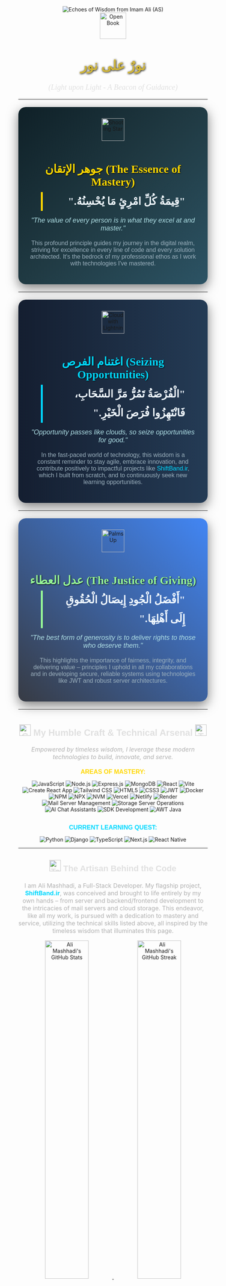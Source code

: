 <div align="center">
  <!-- Animated Title Focusing on Wisdom -->
  <img src="https://readme-typing-svg.demolab.com?font=Amiri&weight=700&size=40&duration=5000&pause=2000&color=FFD700,B0E0E6¢er=true&vCenter=true&width=800&lines=In+the+Light+of+Eternal+Wisdom;Echoes+from+Imam+Ali+(AS);Guidance+for+Life+&+Craft" alt="Echoes of Wisdom from Imam Ali (AS)" />

  <br/>
  <img src="https://raw.githubusercontent.com/Tarikul-Islam-Anik/Animated-Fluent-Emojis/master/Emojis/Objects/Open%20Book.png" alt="Open Book" width="70" height="70"/>
  <h1 style="font-family: 'Scheherazade New', serif; font-size: 36px; color: #CFB53B; text-shadow: 1px 1px 5px #000000;">
    نورٌ على نور
  </h1>
  <p style="font-family: 'Lalezar', cursive; font-size: 20px; color: #E0E0E0;"><em>(Light upon Light - A Beacon of Guidance)</em></p>
</div>

---

<!-- Section 1: The Core Wisdom - Value of Skill -->
<div style="background: linear-gradient(135deg, #0F2027 0%, #203A43 50%, #2C5364 100%); padding: 30px; margin: 20px auto; border-radius: 20px; box-shadow: 0 10px 30px rgba(0,0,0,0.5); max-width: 850px; text-align: center;">
  <img src="https://raw.githubusercontent.com/Tarikul-Islam-Anik/Animated-Fluent-Emojis/master/Emojis/Travel%20and%20places/Shooting%20Star.png" alt="Shooting Star" width="60" height="60" style="margin-bottom: 15px;"/>
  <h2 style="font-family: 'Amiri', serif; font-size: 30px; color: #FFD700; margin-bottom: 10px; text-shadow: 1px 1px 3px #000;">
    جوهر الإتقان (The Essence of Mastery)
  </h2>
  <blockquote style="font-family: 'Lateef', cursive; font-size: 28px; color: #F0F8FF; line-height: 1.8; border-left: 5px solid #FFD700; padding-left: 20px; margin: 0 30px; text-align: right; direction: rtl;">
    <strong>"قِيمَةُ كُلِّ امْرِئٍ مَا يُحْسِنُهُ."</strong>
  </blockquote>
  <p style="font-family: 'Arial', sans-serif; font-size: 18px; color: #B0E0E6; margin-top: 15px; font-style: italic;">
    "The value of every person is in what they excel at and master."
  </p>
  <p style="font-family: 'Arial', sans-serif; font-size: 16px; color: #9DB2BF; margin-top: 20px;">
    This profound principle guides my journey in the digital realm, striving for excellence in every line of code and every solution architected. It's the bedrock of my professional ethos as I work with technologies I've mastered.
  </p>
</div>

---

<!-- Section 2: Wisdom on Opportunity -->
<div style="background: linear-gradient(to right, #141e30, #243b55); padding: 30px; margin: 20px auto; border-radius: 20px; box-shadow: 0 10px 30px rgba(0,0,0,0.5); max-width: 850px; text-align: center;">
  <img src="https://raw.githubusercontent.com/Tarikul-Islam-Anik/Animated-Fluent-Emojis/master/Emojis/Travel%20and%20places/Cloud%20with%20Lightning%20and%20Rain.png" alt="Cloud with Lightning" width="60" height="60" style="margin-bottom: 15px;"/>
  <h2 style="font-family: 'Amiri', serif; font-size: 30px; color: #00D8FF; margin-bottom: 10px; text-shadow: 1px 1px 3px #000;">
    اغتنام الفرص (Seizing Opportunities)
  </h2>
  <blockquote style="font-family: 'Lateef', cursive; font-size: 28px; color: #F0F8FF; line-height: 1.8; border-left: 5px solid #00D8FF; padding-left: 20px; margin: 0 30px; text-align: right; direction: rtl;">
    <strong>"الْفُرْصَةُ تَمُرُّ مَرَّ السَّحَابِ، فَانْتَهِزُوا فُرَصَ الْخَيْرِ."</strong>
  </blockquote>
  <p style="font-family: 'Arial', sans-serif; font-size: 18px; color: #B0E0E6; margin-top: 15px; font-style: italic;">
    "Opportunity passes like clouds, so seize opportunities for good."
  </p>
  <p style="font-family: 'Arial', sans-serif; font-size: 16px; color: #9DB2BF; margin-top: 20px;">
    In the fast-paced world of technology, this wisdom is a constant reminder to stay agile, embrace innovation, and contribute positively to impactful projects like <a href="https://shiftband.ir" style="color: #00D8FF; text-decoration: none;">ShiftBand.ir</a>, which I built from scratch, and to continuously seek new learning opportunities.
  </p>
</div>

---

<!-- Section 3: Wisdom on Generosity & Rights -->
<div style="background: linear-gradient(45deg, #373B44, #4286f4); padding: 30px; margin: 20px auto; border-radius: 20px; box-shadow: 0 10px 30px rgba(0,0,0,0.5); max-width: 850px; text-align: center;">
  <img src="https://raw.githubusercontent.com/Tarikul-Islam-Anik/Animated-Fluent-Emojis/master/Emojis/Hand%20gestures/Palms%20Up%20Together%20Light%20Skin%20Tone.png" alt="Palms Up" width="60" height="60" style="margin-bottom: 15px;"/>
  <h2 style="font-family: 'Amiri', serif; font-size: 30px; color: #98FB98; margin-bottom: 10px; text-shadow: 1px 1px 3px #000;">
    عدل العطاء (The Justice of Giving)
  </h2>
  <blockquote style="font-family: 'Lateef', cursive; font-size: 28px; color: #F0F8FF; line-height: 1.8; border-left: 5px solid #98FB98; padding-left: 20px; margin: 0 30px; text-align: right; direction: rtl;">
    <strong>"أَفْضَلُ الْجُودِ إِيصَالُ الْحُقُوقِ إِلَى أَهْلِهَا."</strong>
  </blockquote>
  <p style="font-family: 'Arial', sans-serif; font-size: 18px; color: #B0E0E6; margin-top: 15px; font-style: italic;">
    "The best form of generosity is to deliver rights to those who deserve them."
  </p>
  <p style="font-family: 'Arial', sans-serif; font-size: 16px; color: #9DB2BF; margin-top: 20px;">
    This highlights the importance of fairness, integrity, and delivering value – principles I uphold in all my collaborations and in developing secure, reliable systems using technologies like JWT and robust server architectures.
  </p>
</div>

---

<div align="center" style="margin-top: 40px; margin-bottom: 20px;">
  <h2 style="font-family: 'Orbitron', sans-serif; color: #E0E0E0; font-size: 24px;">
    <img src="https://raw.githubusercontent.com/Tarikul-Islam-Anik/Animated-Fluent-Emojis/master/Emojis/Objects/Gear.png" alt="Gear" width="30" height="30"/>
    My Humble Craft & Technical Arsenal
    <img src="https://raw.githubusercontent.com/Tarikul-Islam-Anik/Animated-Fluent-Emojis/master/Emojis/Objects/Toolbox.png" alt="Toolbox" width="30" height="30"/>
  </h2>
  <p style="color: #B0B0B0; font-size: 16px;"><em>Empowered by timeless wisdom, I leverage these modern technologies to build, innovate, and serve.</em></p>
</div>

<h3 align="center" style="font-family: 'Arial', sans-serif; color: #FFD700; margin-top: 20px; margin-bottom:10px;">AREAS OF MASTERY:</h3>
<p align="center">
  <img src="https://img.shields.io/badge/JavaScript-F7DF1E?style=for-the-badge&logo=javascript&logoColor=black" alt="JavaScript"/>
  <img src="https://img.shields.io/badge/Node.js-339933?style=for-the-badge&logo=node.js&logoColor=white" alt="Node.js"/>
  <img src="https://img.shields.io/badge/Express.js-000000?style=for-the-badge&logo=express&logoColor=white" alt="Express.js"/>
  <img src="https://img.shields.io/badge/MongoDB-47A248?style=for-the-badge&logo=mongodb&logoColor=white" alt="MongoDB"/>
  <img src="https://img.shields.io/badge/React-61DAFB?style=for-the-badge&logo=react&logoColor=black" alt="React"/>
  <img src="https://img.shields.io/badge/Vite-646CFF?style=for-the-badge&logo=vite&logoColor=white" alt="Vite"/>
  <img src="https://img.shields.io/badge/CRA-09D3AC?style=for-the-badge&logo=createreactapp&logoColor=white" alt="Create React App"/>
  <img src="https://img.shields.io/badge/Tailwind_CSS-06B6D4?style=for-the-badge&logo=tailwindcss&logoColor=white" alt="Tailwind CSS"/>
  <img src="https://img.shields.io/badge/HTML5-E34F26?style=for-the-badge&logo=html5&logoColor=white" alt="HTML5"/>
  <img src="https://img.shields.io/badge/CSS3-1572B6?style=for-the-badge&logo=css3&logoColor=white" alt="CSS3"/>
  <img src="https://img.shields.io/badge/JWT-000000?style=for-the-badge&logo=jsonwebtokens&logoColor=white" alt="JWT"/>
  <img src="https://img.shields.io/badge/Docker-2496ED?style=for-the-badge&logo=docker&logoColor=white" alt="Docker"/>
  <img src="https://img.shields.io/badge/NPM-CB3837?style=for-the-badge&logo=npm&logoColor=white" alt="NPM"/>
  <img src="https://img.shields.io/badge/NPX-CB3837?style=for-the-badge&logo=npm&logoColor=white" alt="NPX"/>
  <img src="https://img.shields.io/badge/NVM-007ACC?style=for-the-badge&logo=nodedotjs&logoColor=white" alt="NVM"/>
  <img src="https://img.shields.io/badge/Vercel-000000?style=for-the-badge&logo=vercel&logoColor=white" alt="Vercel"/>
  <img src="https://img.shields.io/badge/Netlify-00C7B7?style=for-the-badge&logo=netlify&logoColor=white" alt="Netlify"/>
  <img src="https://img.shields.io/badge/Render-46E3B7?style=for-the-badge&logo=render&logoColor=white" alt="Render"/>
  <img src="https://img.shields.io/badge/Mail_Server_Mgmt-777BB4?style=for-the-badge&logo=GNU%20Mailman&logoColor=white" alt="Mail Server Management"/>
  <img src="https://img.shields.io/badge/Storage_Server_Ops-5A6978?style=for-the-badge&logo=minio&logoColor=white" alt="Storage Server Operations"/>
  <img src="https://img.shields.io/badge/AI_Chat_Assistants-412991?style=for-the-badge&logo=OpenAI&logoColor=white" alt="AI Chat Assistants"/>
  <img src="https://img.shields.io/badge/SDK_Development-1E90FF?style=for-the-badge&logo=dependabot&logoColor=white" alt="SDK Development"/>
  <img src="https://img.shields.io/badge/AWT_(Java_GUI)-FFA500?style=for-the-badge&logo=openjdk&logoColor=black" alt="AWT Java"/>
</p>

<div align="center" style="margin-top: 30px;">
  <h3 style="font-family: 'Arial', sans-serif; color: #00D8FF; margin-top:20px; margin-bottom:10px;">
    CURRENT LEARNING QUEST:
  </h3>
  <p align="center">
    <img src="https://img.shields.io/badge/Python-3776AB?style=flat-square&logo=python&logoColor=white" alt="Python"/>
    <img src="https://img.shields.io/badge/Django-092E20?style=flat-square&logo=django&logoColor=white" alt="Django"/>
    <img src="https://img.shields.io/badge/TypeScript-3178C6?style=flat-square&logo=typescript&logoColor=white" alt="TypeScript"/>
    <img src="https://img.shields.io/badge/Next.js-000000?style=flat-square&logo=next.js&logoColor=white" alt="Next.js"/>
    <img src="https://img.shields.io/badge/React_Native-61DAFB?style=flat-square&logo=react&logoColor=black" alt="React Native"/>
  </p>
</div>

---

<div align="center" style="margin-top: 30px; margin-bottom: 30px;">
  <h3 style="font-family: 'Orbitron', sans-serif; color: #E0E0E0; font-size: 22px;">
    <img src="https://raw.githubusercontent.com/Tarikul-Islam-Anik/Animated-Fluent-Emojis/master/Emojis/Smilies/Man%20Technologist%20Medium-Light%20Skin%20Tone.png" alt="Technologist" width="30" height="30"/>
    The Artisan Behind the Code
  </h3>
  <p style="color: #B0B0B0; font-size: 16px; max-width: 700px;">
    I am Ali Mashhadi, a Full-Stack Developer. My flagship project, <a href="https://shiftband.ir" target="_blank" style="color: #00D8FF; text-decoration:none; font-weight:bold;">ShiftBand.ir</a>, was conceived and brought to life entirely by my own hands – from server and backend/frontend development to the intricacies of mail servers and cloud storage. This endeavor, like all my work, is pursued with a dedication to mastery and service, utilizing the technical skills listed above, all inspired by the timeless wisdom that illuminates this page.
  </p>
  <a href="https://github.com/ali27231">
    <img src="https://github-readme-stats.vercel.app/api?username=ali27231&show_icons=true&theme=slateorange&hide_border=true&count_private=true&icon_color=FFA500&text_color=E0E0E0&bg_color=1A1A2D&title_color=FFA500" alt="Ali Mashhadi's GitHub Stats" width="48%"/>
  </a>
  <a href="https://github.com/ali27231">
    <img src="https://github-readme-streak-stats.herokuapp.com/?user=ali27231&theme=dark&hide_border=true&background=1A1A2D&stroke=FFA500&ring=FFA500&fire=FFA500" alt="Ali Mashhadi's GitHub Streak" width="48%"/>
  </a>
</div>

---

<div align="center" style="margin-top: 30px;">
  <h3 style="font-family: 'Orbitron', sans-serif; color: #E0E0E0; font-size: 22px;">
    <img src="https://raw.githubusercontent.com/Tarikul-Islam-Anik/Animated-Fluent-Emojis/master/Emojis/Travel%20and%20places/Globe%20Showing%20Europe-Africa.png" alt="Globe" width="30" height="30"/>
    Connect & Collaborate
  </h3>
  <p align="center">
    <a href="https://shiftband.ir/contact" target="_blank">
      <img src="https://img.shields.io/badge/Portal%20of%20Connection-ShiftBand-FF69B4?style=for-the-badge&logo=ConnectDevelop&logoColor=white" alt="Contact Me - ShiftBand">
    </a>
    <a href="mailto:Support@shiftband.ir">
      <img src="https://img.shields.io/badge/Direct%20Missive-Support@shiftband.ir-8A2BE2?style=for-the-badge&logo=MicrosoftOutlook&logoColor=white" alt="Email Me">
    </a>
    <a href="https://ble.ir/ali_mashhadi86" target="_blank">
      <img src="https://img.shields.io/badge/Bale%20Channel-%40ali_mashhadi86-00BFFF?style=for-the-badge&logo=telegram&logoColor=white" alt="Bale Messenger (@ali_mashhadi86)">
    </a>
  </p>
</div>

<div align="center" style="margin-top: 50px; padding-bottom: 30px;">
  <img src="https://raw.githubusercontent.com/Tarikul-Islam-Anik/Animated-Fluent-Emojis/master/Emojis/Symbols/Peace%20Symbol.png" alt="Peace Symbol" width="40" height="40"/>
  <p style="color: #AAAAAA; font-size: 12px;"><em>May wisdom guide our paths and actions.</em></p>
  <img src="https://visitor-badge.laobi.icu/badge?page_id=ali27231.ali27231&left_text=Seekers%20of%20Wisdom&right_color=gold&left_color=darkgoldenrod" alt="Profile Visitor Counter"/>
</div>
